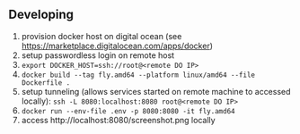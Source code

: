## Developing

1. provision docker host on digital ocean (see https://marketplace.digitalocean.com/apps/docker)
2. setup passwordless login on remote host
3. `export DOCKER_HOST=ssh://root@<remote DO IP>`
4. `docker build --tag fly.amd64 --platform linux/amd64 --file Dockerfile .`
5. setup tunneling (allows services started on remote machine to accessed locally): `ssh -L 8080:localhost:8080 root@<remote DO IP>`
6. `docker run --env-file .env -p 8080:8080 -it fly.amd64`
7. access http://localhost:8080/screenshot.png locally
